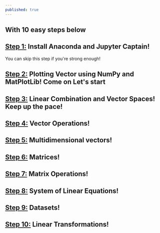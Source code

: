 ```yaml
---
published: true
---
```

## With 10 easy steps below

## [Step 1:](https://zofserif.github.io/Step-1/) Install Anaconda and Jupyter Captain!
You can skip this step if you're strong enough!


## [Step 2:](https://zofserif.github.io/Step-2/) Plotting Vector using NumPy and MatPlotLib! Come on Let's start


## [Step 3:](https://zofserif.github.io/Step-3/) Linear Combination and Vector Spaces! Keep up the pace!

## [Step 4:](https://zofserif.github.io/Step-4/) Vector Operations! 

## [Step 5:](https://zofserif.github.io/Step-5/) Multidimensional vectors!

## [Step 6:](https://zofserif.github.io/Step-6/) Matrices!

## [Step 7:](https://zofserif.github.io/Step-7/) Matrix Operations!

## [Step 8:](https://zofserif.github.io/Step-8/) System of Linear Equations!

## [Step 9:](https://zofserif.github.io/Step-9/) Datasets!

## [Step 10:](https://zofserif.github.io/Step-10/) Linear Transformations!